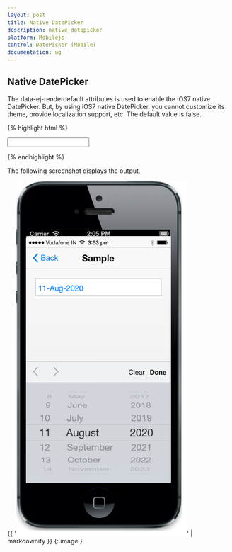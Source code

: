 ```yaml
---
layout: post
title: Native-DatePicker
description: native datepicker
platform: Mobilejs
control: DatePicker (Mobile)
documentation: ug
---
```


## Native DatePicker

The data-ej-renderdefault attributes is used to enable the iOS7 native DatePicker. But, by using iOS7 native DatePicker, you cannot customize its theme, provide localization support, etc. The default value is false.

{% highlight html %}



<input id="datepicker" data-role="ejmdatepicker" data-ej-rendermode="ios7" data-ej-ios7-renderdefault=true />





{% endhighlight %}



The following screenshot displays the output.

{{ '![](Native-DatePicker_images/Native-DatePicker_img1.png)' | markdownify }}
{:.image }


